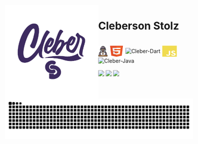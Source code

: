 
<img align="left" src="https://github.com/Cleberstolz/Cleberstolz/blob/main/png%20escuro%20c%C3%B3pia.png" width="250"/>

<div>
  <h1> Cleberson Stolz </h1>
</div>

<div style="display: inline_block"><br>
  <img align="center" alt="Cleber-Hacker" height="28" width="25" src="https://github.com/Cleberstolz/Cleberstolz/blob/main/hacker.png">
  <img align="center" alt="Cleber-HTML" height="30" width="40" src="https://raw.githubusercontent.com/devicons/devicon/master/icons/html5/html5-original.svg">
  <img align="center" alt="Cleber-Dart" height="30" width="40" src="https://upload.wikimedia.org/wikipedia/commons/7/7e/Dart-logo.png">
  <img align="center" alt="Cleber-Js" height="30" width="40" src="https://raw.githubusercontent.com/devicons/devicon/master/icons/javascript/javascript-plain.svg"> 
  <img align="center" alt="Cleber-Java" height="30" width="40" src="https://cdn-icons-png.flaticon.com/512/226/226777.png">
</div>
<br>
<div>
   <a href="mailto:eu.clebersonstolz@gmail.com" target="_blank"><img src="https://img.shields.io/badge/Gmail-D14836?style=for-the-badge&logo=gmail&logoColor=white" target="_blank"></a>
   <a href="https://www.linkedin.com/in/cleberson-stolz-8908701b3/" target="_blank"><img src="https://img.shields.io/badge/LinkedIn-0077B5?style=for-the-badge&logo=linkedin&logoColor=white" target="_blank"></a>
   <a href="https://instagram.com/cleberstolz.dev" target="_blank"><img src="https://img.shields.io/badge/-Instagram-%23E4405F?style=for-the-badge&logo=instagram&logoColor=white" target="_blank"></a>
  
  
  
  
</div>

![Snake animation](https://github.com/cleberstolz/cleberstolz/blob/output/github-contribution-grid-snake.svg)

</body>

